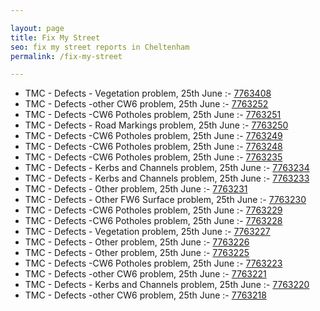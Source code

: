 ```yaml
---

layout: page
title: Fix My Street
seo: fix my street reports in Cheltenham
permalink: /fix-my-street

---
```


<!-- fix_marker starts -->

- TMC - Defects - Vegetation problem, 25th June :- [7763408](https://www.fixmystreet.com/report/7763408)
- TMC - Defects -other CW6 problem, 25th June :- [7763252](https://www.fixmystreet.com/report/7763252)
- TMC - Defects -CW6 Potholes  problem, 25th June :- [7763251](https://www.fixmystreet.com/report/7763251)
- TMC - Defects - Road Markings problem, 25th June :- [7763250](https://www.fixmystreet.com/report/7763250)
- TMC - Defects -CW6 Potholes  problem, 25th June :- [7763249](https://www.fixmystreet.com/report/7763249)
- TMC - Defects -CW6 Potholes  problem, 25th June :- [7763248](https://www.fixmystreet.com/report/7763248)
- TMC - Defects -CW6 Potholes  problem, 25th June :- [7763235](https://www.fixmystreet.com/report/7763235)
- TMC - Defects - Kerbs and Channels problem, 25th June :- [7763234](https://www.fixmystreet.com/report/7763234)
- TMC - Defects - Kerbs and Channels problem, 25th June :- [7763233](https://www.fixmystreet.com/report/7763233)
- TMC - Defects - Other problem, 25th June :- [7763231](https://www.fixmystreet.com/report/7763231)
- TMC - Defects - Other FW6  Surface problem, 25th June :- [7763230](https://www.fixmystreet.com/report/7763230)
- TMC - Defects -CW6 Potholes  problem, 25th June :- [7763229](https://www.fixmystreet.com/report/7763229)
- TMC - Defects -CW6 Potholes  problem, 25th June :- [7763228](https://www.fixmystreet.com/report/7763228)
- TMC - Defects - Vegetation problem, 25th June :- [7763227](https://www.fixmystreet.com/report/7763227)
- TMC - Defects - Other problem, 25th June :- [7763226](https://www.fixmystreet.com/report/7763226)
- TMC - Defects - Other problem, 25th June :- [7763225](https://www.fixmystreet.com/report/7763225)
- TMC - Defects -CW6 Potholes  problem, 25th June :- [7763223](https://www.fixmystreet.com/report/7763223)
- TMC - Defects -other CW6 problem, 25th June :- [7763221](https://www.fixmystreet.com/report/7763221)
- TMC - Defects - Kerbs and Channels problem, 25th June :- [7763220](https://www.fixmystreet.com/report/7763220)
- TMC - Defects -other CW6 problem, 25th June :- [7763218](https://www.fixmystreet.com/report/7763218)

<!-- fix_marker ends -->